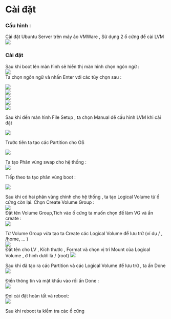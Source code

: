 # Cài đặt   
### Cấu hình :  
Cài đặt Ubuntu Server trên máy ảo VMWare , Sử dụng 2 ổ cứng để cài LVM  
 ![](../img/LV_4.18.png)  

### Cài đặt  
Sau khi boot lên màn hình sẽ hiển thị màn hình chọn ngôn ngữ  :  
![](../img/LV_4.1.png)  
Ta chọn ngôn ngữ và nhấn Enter với các tùy chọn sau :  

![](../img/LV_4.2.png)  
![](../img/LV_4.3.png)  
![](../img/LV_4.4.png)  
![](../img/LV_4.5.png)  
![](../img/LV_4.6.png)  


Sau khi đến màn hình File Setup , ta chọn Manual để cấu hình LVM khi cài đặt  

  ![](../img/LV_4.7.png)  

  Trước tiên ta tạo các Partition cho OS


  ![](../img/LV_4.8.png)  

  Ta tạo Phân vùng swap cho hệ thống :  
    ![](../img/LV_4.9.png)  

  Tiếp theo ta tạo phân vùng boot :  

![](../img/LV_4.10.png)  

Sau khi có hai phân vùng chính cho hệ thống , ta tạo Logical Volume từ ổ cứng còn lại. Chọn Create Volume Group :  
![](../img/LV_4.11.png)  
Đặt tên Volume Group,Tích vào ổ cứng ta muốn chọn để làm VG và ấn create  :  
![](../img/LV_4.12.png)  

Từ Volume Group vừa tạo ta Create các Logical Volume để lưu trữ (ví dụ / , /home, ... )  
![](../img/LV_4.13.png)  
Đặt tên cho LV , Kích thước , Format và chọn vị trí Mount của Logical Volume , ở hình dưới là / (root)
![](../img/LV_4.14.png)  

Sau khi đã tạo ra các Partition và các Logical Volume để lưu trữ , ta ấn Done 
 ![](../img/LV_4.15.png) 

 Điền thông tin và mật khẩu vào rồi ấn Done :  
   ![](../img/LV_4.16.png)  
 
Đợi cài đặt hoàn tất và reboot:  
   ![](../img/LV_4.17.png)  

Sau khi reboot ta kiểm tra các ổ cứng 